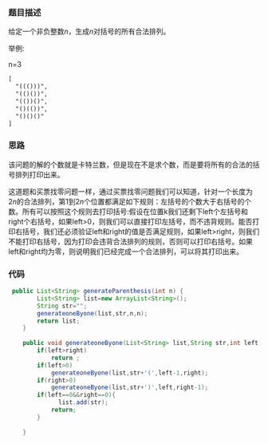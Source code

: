 ### 题目描述

给定一个非负整数$n$，生成$n$对括号的所有合法排列。

举例:

n=3

```tex
[
  "((()))",
  "(()())",
  "(())()",
  "()(())",
  "()()()"
]
```

### 思路

该问题的解的个数就是卡特兰数，但是现在不是求个数，而是要将所有的合法的括号排列打印出来。

这道题和买票找零问题一样，通过买票找零问题我们可以知道，针对一个长度为$2n$的合法排列，第1到$2n$个位置都满足如下规则：左括号的个数大于右括号的个数。所有可以按照这个规则去打印括号:假设在位置k我们还剩下left个左括号和right个右括号，如果left>0，则我们可以直接打印左括号，而不违背规则。能否打印右括号，我们还必须验证left和right的值是否满足规则，如果left>right，则我们不能打印右括号，因为打印会违背合法排列的规则，否则可以打印右括号。如果left和right均为零，则说明我们已经完成一个合法排列，可以将其打印出来。

### 代码

```java
 public List<String> generateParenthesis(int n) {
        List<String> list=new ArrayList<String>();
        String str="";
        generateoneByone(list,str,n,n);
        return list;
    }
    
    public void generateoneByone(List<String> list,String str,int left,int right){
        if(left>right)
            return ;
        if(left>0)
            generateoneByone(list,str+'(',left-1,right);
        if(right>0)
            generateoneByone(list,str+')',left,right-1);
        if(left==0&&right==0){
              list.add(str);
            return;
        }
          
    }
```

